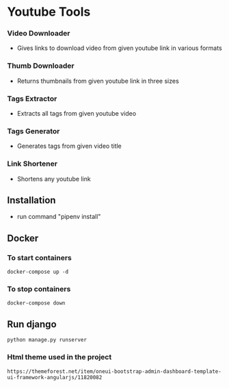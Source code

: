 # Youtube Tools

### Video Downloader
- Gives links to download video from given youtube link in various formats

### Thumb Downloader
- Returns thumbnails from given youtube link in three sizes

### Tags Extractor
- Extracts all tags from given youtube video

### Tags Generator
- Generates tags from given video title

### Link Shortener
- Shortens any youtube link

## Installation
- run command "pipenv install"

## Docker
### To start containers
```
docker-compose up -d
```
### To stop containers
```
docker-compose down
```

## Run django
```shell
python manage.py runserver
```

### Html theme used in the project
```
https://themeforest.net/item/oneui-bootstrap-admin-dashboard-template-ui-framework-angularjs/11820082 
```